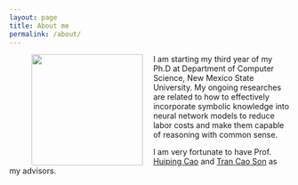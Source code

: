 ```yaml
---
layout: page
title: About me
permalink: /about/
---
```

<figure>
    <img style="float: left; margin-right: 0.5cm" src="https://i.imgur.com/qKBvcR6.jpg" width="200" height="200" />
</figure>
I am starting my third year of my Ph.D at Department of Computer Science, New Mexico State University. My ongoing 
researches are related to how to effectively incorporate symbolic knowledge into neural network models to reduce labor 
costs and make them capable of reasoning with common sense.  

I am very fortunate to have Prof. [Huiping Cao](https://www.cs.nmsu.edu/~hcao/) and [Tran Cao Son](https://www.cs.nmsu.edu/~tson/) as my advisors.





